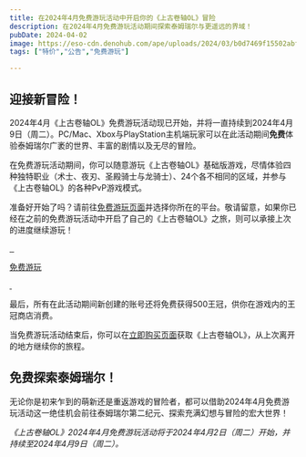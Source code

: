 ```yaml
---
title: 在2024年4月免费游玩活动中开启你的《上古卷轴OL》冒险
description: 在2024年4月免费游玩活动期间探索泰姆瑞尔与更遥远的界域！
pubDate: 2024-04-02
image: https://eso-cdn.denohub.com/ape/uploads/2024/03/b0d7469f15502abf69180b596e230fd8.jpg
tags: ["特价","公告","免费游玩"]

---
```


## 迎接新冒险！

2024年4月《上古卷轴OL》免费游玩活动现已开始，并将一直持续到2024年4月9日（周二）。PC/Mac、Xbox与PlayStation主机端玩家可以在此活动期间**免费**体验泰姆瑞尔广袤的世界、丰富的剧情以及无尽的冒险。

在免费游玩活动期间，你可以随意游玩《上古卷轴OL》基础版游戏，尽情体验四种独特职业（术士、夜刃、圣殿骑士与龙骑士）、24个各不相同的区域，并参与《上古卷轴OL》的各种PvP游戏模式。

准备好开始了吗？请前往[免费游玩页面](https://www.elderscrollsonline.com/cn/freeplay)并选择你所在的平台。敬请留意，如果你已经在之前的免费游玩活动中开启了自己的《上古卷轴OL》之旅，则可以承接上次的进度继续游玩！

[![]() ![]() ![]()](/cn/freeplay)

[免费游玩](/cn/freeplay)

[![]() ![]()](/cn/freeplay)

最后，所有在此活动期间新创建的账号还将免费获得500王冠，供你在游戏内的王冠商店消费。

当免费游玩活动结束后，你可以在[立即购买页面](https://www.elderscrollsonline.com/cn/joinus)获取《上古卷轴OL》，从上次离开的地方继续你的旅程。

## 免费探索泰姆瑞尔！

无论你是初来乍到的萌新还是重返游戏的冒险者，都可以借助2024年4月免费游玩活动这一绝佳机会前往泰姆瑞尔第二纪元、探索充满幻想与冒险的宏大世界！

_《上古卷轴OL》2024年4月免费游玩活动将于2024年4月2日（周二）开始，并持续至2024年4月9日（周二）。_
